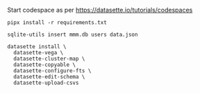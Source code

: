 Start codespace as per https://datasette.io/tutorials/codespaces


```
pipx install -r requirements.txt
```


```
sqlite-utils insert mmm.db users data.json
```

```
datasette install \
  datasette-vega \
  datasette-cluster-map \
  datasette-copyable \
  datasette-configure-fts \
  datasette-edit-schema \
  datasette-upload-csvs
```
